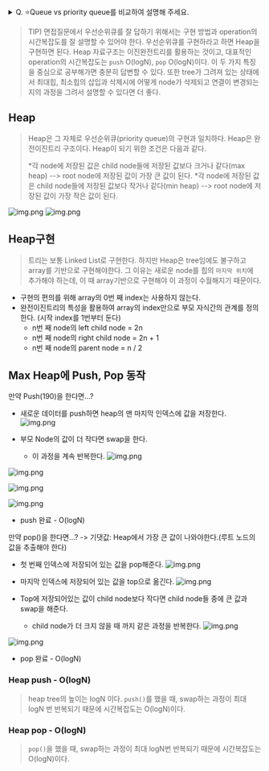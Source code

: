 <details>
<summary>Q. ⭐️Queue vs priority queue를 비교하여 설명해 주세요.</summary>
<div markdown="1">       

Queue 자료구조는 시간 순서상 먼저 집어 넣은 데이터가 먼저 나오는 **선입선출 FIFO(First In First Out)** 구조로 저장하는 형식이다.
이와 다르게 우선순위큐(priority queue)는 들어간 순서에 상관없이 우선순위가 높은 데이터가 먼저 나온다.

Queue는 operation 시간복잡도는 `enqueue` O(1), `dequeue` O(1)이고,

Priority queue는 `push` O(logN), `pop` O(logN) 이다.

</div>
</details>

> TIP) 면접질문에서 우선순위큐를 잘 답하기 위해서는 구현 방법과 operation의 시간복잡도를 잘 설명할 수 있어야 한다. 
> 우선순위큐를 구현하라고 하면 Heap을 구현하면 된다. Heap 자료구조는 이진완전트리를 활용하는 것이고, 대표적인 operation의 시간복잡도는 
> `push` O(logN), `pop` O(logN)이다. 이 두 가지 특징을 중심으로 공부해가면 충분히 답변할 수 있다.
> 또한 tree가 그려져 있는 상태에서 최대힙, 최소힙의 삽입과 삭제시에 어떻게 node가 삭제되고 연결이 변경되는지의 과정을 그려서 설명할 수 있다면 더 좋다.

## Heap 

> Heap은 그 자체로 우선순위큐(priority queue)의 구현과 일치하다. 
> Heap은 완전이진트리 구조이다. Heap이 되기 위한 조건은 다음과 같다. 
>  
>  *각 node에 저장된 값은 child node들에 저장된 값보다 크거나 같다(max heap)
>   --> root node에 저장된 값이 가장 큰 값이 된다.
>  *각 node에 저장된 값은 child node들에 저장된 값보다 작거나 같다(min heap)
>   --> root node에 저장된 값이 가장 작은 값이 된다.

![img.png](../../../img/max_heap.png)
![img.png](../../../img/min_heap.png)


## Heap구현
> 트리는 보통 Linked List로 구현한다. 하지만 Heap은 tree임에도 불구하고 array를 기반으로 구현해야한다.
> 그 이유는 새로운 node를 힙의 `마지막 위치`에 추가해야 하는데, 이 때 array기반으로 구현해야 이 과정이 수월해지기 때문이다. 

* 구현의 편의를 위해 array의 0번 째 index는 사용하지 않는다. 
* 완전이진트리의 특성을 활용하여 array의 index만으로 부모 자식간의 관계를 정의한다. (시작 index를 1번부터 둔다)
  * n번 째 node의 left child node = 2n
  * n번 째 node의 right child node = 2n + 1
  * n번 째 node의 parent node = n / 2


## Max Heap에 Push, Pop 동작

만약 Push(190)을 한다면...? 

* 새로운 데이터를 push하면 heap의 맨 마지막 인덱스에 값을 저장한다. 
![img.png](../../../img/heap_push_step1.png)

* 부모 Node의 값이 더 작다면 swap을 한다. 
  * 이 과정을 계속 반복한다.
![img.png](../../../img/heap_push_step2_before.png)

![img.png](../../../img/heap_push_step2_after.png)

![img.png](../../../img/heap_push_step2_2_before.png)

![img.png](../../../img/heap_push_step2_2_after.png)

* push 완료 - O(logN)


만약 pop()을 한다면...? -> 기댓값: Heap에서 가장 큰 값이 나와야한다.(루트 노드의 값을 추출해야 한다)

* 첫 번째 인덱스에 저장되어 있는 값을 pop해준다. 
![img.png](../../../img/heap_pop_step1.png)

* 마지막 인덱스에 저장되어 있는 값을 top으로 옮긴다.
![img.png](../../../img/heap_pop_step2.png)

* Top에 저장되어있는 값이 child node보다 작다면 child node들 중에 큰 값과 swap을 해준다. 
  * child node가 더 크지 않을 때 까지 같은 과정을 반복한다. 
![img.png](../../../img/heap_pop_step3_before.png)

![img.png](../../../img/heap_pop_step3_after.png)

* pop 완료 - O(logN)

### Heap push - O(logN)
> heap tree의 높이는 logN 이다. 
> `push()`를 했을 때, swap하는 과정이 최대 logN 번 반복되기 때문에 시간복잡도는 O(logN)이다. 

### Heap pop - O(logN)
> `pop()`을 했을 때, swap하는 과정이 최대 logN번 반복되기 때문에 시간복잡도는 O(logN)이다. 

